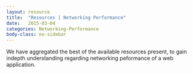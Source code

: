 ```yaml
---
layout: resource
title:  "Resources | Networking Performance"
date:   2015-03-04
categories: Networking-Performance
body-class: no-sidebar
---
```


We have aggregated the best of the available resources present, to gain indepth understanding regarding networking peformance of a web application.
